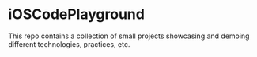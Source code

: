 # iOSCodePlayground
This repo contains a collection of small projects showcasing and demoing different technologies, practices, etc.
